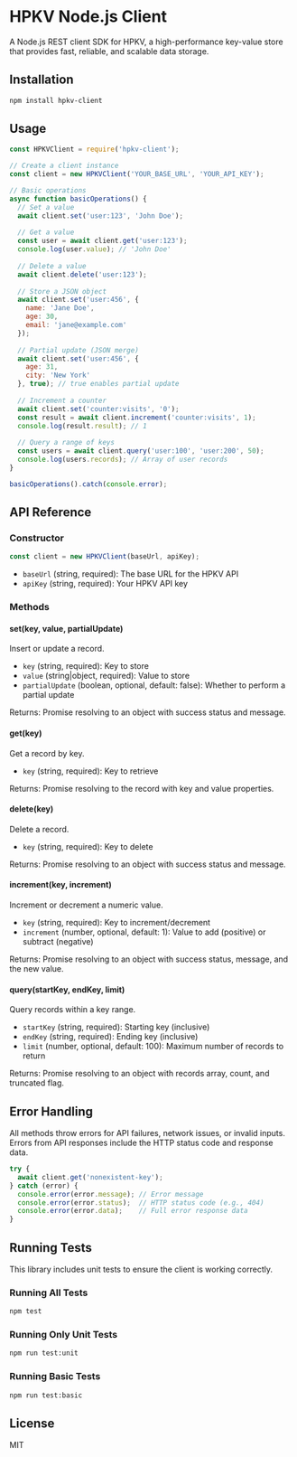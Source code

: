 # HPKV Node.js Client

A Node.js REST client SDK for HPKV, a high-performance key-value store that provides fast, reliable, and scalable data storage.

## Installation

```bash
npm install hpkv-client
```

## Usage

```javascript
const HPKVClient = require('hpkv-client');

// Create a client instance
const client = new HPKVClient('YOUR_BASE_URL', 'YOUR_API_KEY');

// Basic operations
async function basicOperations() {
  // Set a value
  await client.set('user:123', 'John Doe');
  
  // Get a value
  const user = await client.get('user:123');
  console.log(user.value); // 'John Doe'
  
  // Delete a value
  await client.delete('user:123');
  
  // Store a JSON object
  await client.set('user:456', {
    name: 'Jane Doe',
    age: 30,
    email: 'jane@example.com'
  });
  
  // Partial update (JSON merge)
  await client.set('user:456', { 
    age: 31,
    city: 'New York'
  }, true); // true enables partial update
  
  // Increment a counter
  await client.set('counter:visits', '0');
  const result = await client.increment('counter:visits', 1);
  console.log(result.result); // 1
  
  // Query a range of keys
  const users = await client.query('user:100', 'user:200', 50);
  console.log(users.records); // Array of user records
}

basicOperations().catch(console.error);
```

## API Reference

### Constructor

```javascript
const client = new HPKVClient(baseUrl, apiKey);
```

- `baseUrl` (string, required): The base URL for the HPKV API
- `apiKey` (string, required): Your HPKV API key

### Methods

#### set(key, value, partialUpdate)

Insert or update a record.

- `key` (string, required): Key to store
- `value` (string|object, required): Value to store
- `partialUpdate` (boolean, optional, default: false): Whether to perform a partial update

Returns: Promise resolving to an object with success status and message.

#### get(key)

Get a record by key.

- `key` (string, required): Key to retrieve

Returns: Promise resolving to the record with key and value properties.

#### delete(key)

Delete a record.

- `key` (string, required): Key to delete

Returns: Promise resolving to an object with success status and message.

#### increment(key, increment)

Increment or decrement a numeric value.

- `key` (string, required): Key to increment/decrement
- `increment` (number, optional, default: 1): Value to add (positive) or subtract (negative)

Returns: Promise resolving to an object with success status, message, and the new value.

#### query(startKey, endKey, limit)

Query records within a key range.

- `startKey` (string, required): Starting key (inclusive)
- `endKey` (string, required): Ending key (inclusive)
- `limit` (number, optional, default: 100): Maximum number of records to return

Returns: Promise resolving to an object with records array, count, and truncated flag.

## Error Handling

All methods throw errors for API failures, network issues, or invalid inputs. Errors from API responses include the HTTP status code and response data.

```javascript
try {
  await client.get('nonexistent-key');
} catch (error) {
  console.error(error.message); // Error message
  console.error(error.status);  // HTTP status code (e.g., 404)
  console.error(error.data);    // Full error response data
}
```



## Running Tests

This library includes unit tests to ensure the client is working correctly.

### Running All Tests

```bash
npm test
```

### Running Only Unit Tests

```bash
npm run test:unit
```

### Running Basic Tests

```bash
npm run test:basic
```

## License

MIT 